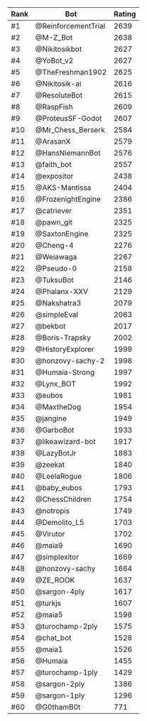 Rank|Bot|Rating
---|---|---
#1|@ReinforcementTrial|2639
#2|@M-Z_Bot|2638
#3|@Nikitosikbot|2627
#4|@YoBot_v2|2627
#5|@TheFreshman1902|2625
#6|@Nikitosik-ai|2616
#7|@ResoluteBot|2615
#8|@RaspFish|2609
#9|@ProteusSF-Godot|2607
#10|@Mr_Chess_Berserk|2584
#11|@ArasanX|2579
#12|@HansNiemannBot|2576
#13|@faith_bot|2557
#14|@expositor|2438
#15|@AKS-Mantissa|2404
#16|@FrozenightEngine|2386
#17|@catriever|2351
#18|@pawn_git|2325
#19|@SaxtonEngine|2325
#20|@Cheng-4|2276
#21|@Weiawaga|2267
#22|@Pseudo-0|2158
#23|@TuksuBot|2146
#24|@Phalanx-XXV|2129
#25|@Nakshatra3|2079
#26|@simpleEval|2063
#27|@bekbot|2017
#28|@Boris-Trapsky|2002
#29|@HistoryExplorer|1999
#30|@honzovy-sachy-2|1998
#31|@Humaia-Strong|1997
#32|@Lynx_BOT|1992
#33|@eubos|1981
#34|@MaxtheDog|1954
#35|@jangine|1949
#36|@GarboBot|1933
#37|@likeawizard-bot|1917
#38|@LazyBotJr|1883
#39|@zeekat|1840
#40|@LeelaRogue|1806
#41|@baby_eubos|1793
#42|@ChessChildren|1754
#43|@notropis|1749
#44|@Demolito_L5|1703
#45|@Virutor|1702
#46|@maia9|1690
#47|@simplexitor|1669
#48|@honzovy-sachy|1664
#49|@ZE_ROOK|1637
#50|@sargon-4ply|1617
#51|@turkjs|1607
#52|@maia5|1598
#53|@turochamp-2ply|1575
#54|@chat_bot|1528
#55|@maia1|1526
#56|@Humaia|1455
#57|@turochamp-1ply|1429
#58|@sargon-2ply|1386
#59|@sargon-1ply|1296
#60|@G0thamB0t|771
